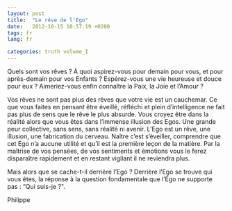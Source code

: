 ```yaml
---
layout: post
title:  "Le rêve de l'Ego"
date:   2012-10-15 10:57:19 +0200
tags: fr
lang: fr

categories: truth volume_I
---
```

Quels sont vos rêves ? À quoi aspirez-vous pour demain pour vous, et pour après-demain pour vos Enfants ? Espérez-vous une vie heureuse et douce pour eux ? Aimeriez-vous enfin connaître la Paix, la Joie et l’Amour ?

Vos rêves ne sont pas plus des rêves que votre vie est un cauchemar. Ce que vous faites en pensant être éveillé, réfléchi et plein d’intelligence ne fait pas plus de sens que le rêve le plus absurde. Vous croyez être dans la réalité alors que vous êtes dans l’immense illusion des Egos. Une grande peur collective, sans sens, sans réalité ni avenir. L’Ego est un rêve, une illusion, une fabrication du cerveau. Naître c’est s’éveiller, comprendre que cet Ego n’a aucune utilité et qu’il est la première leçon de la matière. Par la maîtrise de vos pensées, de vos sentiments et émotions vous le ferez disparaître rapidement et en restant vigilant il ne reviendra plus.

Mais alors que se cache-t-il derrière l’Ego ? Derrière l’Ego se trouve qui vous êtes, la réponse à la question fondamentale que l’Ego ne supporte pas : “Qui suis-je ?".

Philippe


<!-- 
Ce(tte) œuvre est mise à disposition selon les termes de la Licence Creative Commons Attribution - Pas d’Utilisation Commerciale 4.0 International.
-->
